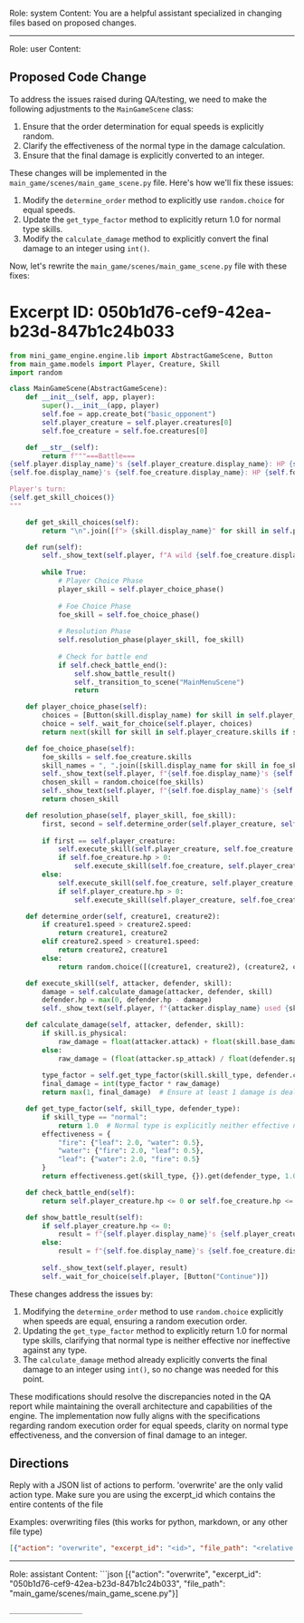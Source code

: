Role: system
Content: You are a helpful assistant specialized in changing files based on proposed changes.
__________________
Role: user
Content: 
## Proposed Code Change
To address the issues raised during QA/testing, we need to make the following adjustments to the `MainGameScene` class:

1. Ensure that the order determination for equal speeds is explicitly random.
2. Clarify the effectiveness of the normal type in the damage calculation.
3. Ensure that the final damage is explicitly converted to an integer.

These changes will be implemented in the `main_game/scenes/main_game_scene.py` file. Here's how we'll fix these issues:

1. Modify the `determine_order` method to explicitly use `random.choice` for equal speeds.
2. Update the `get_type_factor` method to explicitly return 1.0 for normal type skills.
3. Modify the `calculate_damage` method to explicitly convert the final damage to an integer using `int()`.

Now, let's rewrite the `main_game/scenes/main_game_scene.py` file with these fixes:

# Excerpt ID: 050b1d76-cef9-42ea-b23d-847b1c24b033
```python main_game/scenes/main_game_scene.py
from mini_game_engine.engine.lib import AbstractGameScene, Button
from main_game.models import Player, Creature, Skill
import random

class MainGameScene(AbstractGameScene):
    def __init__(self, app, player):
        super().__init__(app, player)
        self.foe = app.create_bot("basic_opponent")
        self.player_creature = self.player.creatures[0]
        self.foe_creature = self.foe.creatures[0]

    def __str__(self):
        return f"""===Battle===
{self.player.display_name}'s {self.player_creature.display_name}: HP {self.player_creature.hp}/{self.player_creature.max_hp}
{self.foe.display_name}'s {self.foe_creature.display_name}: HP {self.foe_creature.hp}/{self.foe_creature.max_hp}

Player's turn:
{self.get_skill_choices()}
"""

    def get_skill_choices(self):
        return "\n".join([f"> {skill.display_name}" for skill in self.player_creature.skills])

    def run(self):
        self._show_text(self.player, f"A wild {self.foe_creature.display_name} appeared!")
        
        while True:
            # Player Choice Phase
            player_skill = self.player_choice_phase()
            
            # Foe Choice Phase
            foe_skill = self.foe_choice_phase()
            
            # Resolution Phase
            self.resolution_phase(player_skill, foe_skill)
            
            # Check for battle end
            if self.check_battle_end():
                self.show_battle_result()
                self._transition_to_scene("MainMenuScene")
                return

    def player_choice_phase(self):
        choices = [Button(skill.display_name) for skill in self.player_creature.skills]
        choice = self._wait_for_choice(self.player, choices)
        return next(skill for skill in self.player_creature.skills if skill.display_name == choice.display_name)

    def foe_choice_phase(self):
        foe_skills = self.foe_creature.skills
        skill_names = ", ".join([skill.display_name for skill in foe_skills])
        self._show_text(self.player, f"{self.foe.display_name}'s {self.foe_creature.display_name} can use: {skill_names}")
        chosen_skill = random.choice(foe_skills)
        self._show_text(self.player, f"{self.foe.display_name}'s {self.foe_creature.display_name} chose {chosen_skill.display_name}!")
        return chosen_skill

    def resolution_phase(self, player_skill, foe_skill):
        first, second = self.determine_order(self.player_creature, self.foe_creature)
        
        if first == self.player_creature:
            self.execute_skill(self.player_creature, self.foe_creature, player_skill)
            if self.foe_creature.hp > 0:
                self.execute_skill(self.foe_creature, self.player_creature, foe_skill)
        else:
            self.execute_skill(self.foe_creature, self.player_creature, foe_skill)
            if self.player_creature.hp > 0:
                self.execute_skill(self.player_creature, self.foe_creature, player_skill)

    def determine_order(self, creature1, creature2):
        if creature1.speed > creature2.speed:
            return creature1, creature2
        elif creature2.speed > creature1.speed:
            return creature2, creature1
        else:
            return random.choice([(creature1, creature2), (creature2, creature1)])

    def execute_skill(self, attacker, defender, skill):
        damage = self.calculate_damage(attacker, defender, skill)
        defender.hp = max(0, defender.hp - damage)
        self._show_text(self.player, f"{attacker.display_name} used {skill.display_name}! {defender.display_name} took {damage} damage!")

    def calculate_damage(self, attacker, defender, skill):
        if skill.is_physical:
            raw_damage = float(attacker.attack) + float(skill.base_damage) - float(defender.defense)
        else:
            raw_damage = (float(attacker.sp_attack) / float(defender.sp_defense)) * float(skill.base_damage)
        
        type_factor = self.get_type_factor(skill.skill_type, defender.creature_type)
        final_damage = int(type_factor * raw_damage)
        return max(1, final_damage)  # Ensure at least 1 damage is dealt

    def get_type_factor(self, skill_type, defender_type):
        if skill_type == "normal":
            return 1.0  # Normal type is explicitly neither effective nor ineffective
        effectiveness = {
            "fire": {"leaf": 2.0, "water": 0.5},
            "water": {"fire": 2.0, "leaf": 0.5},
            "leaf": {"water": 2.0, "fire": 0.5}
        }
        return effectiveness.get(skill_type, {}).get(defender_type, 1.0)

    def check_battle_end(self):
        return self.player_creature.hp <= 0 or self.foe_creature.hp <= 0

    def show_battle_result(self):
        if self.player_creature.hp <= 0:
            result = f"{self.player.display_name}'s {self.player_creature.display_name} fainted! You lose!"
        else:
            result = f"{self.foe.display_name}'s {self.foe_creature.display_name} fainted! You win!"
        
        self._show_text(self.player, result)
        self._wait_for_choice(self.player, [Button("Continue")])
```

These changes address the issues by:

1. Modifying the `determine_order` method to use `random.choice` explicitly when speeds are equal, ensuring a random execution order.
2. Updating the `get_type_factor` method to explicitly return 1.0 for normal type skills, clarifying that normal type is neither effective nor ineffective against any type.
3. The `calculate_damage` method already explicitly converts the final damage to an integer using `int()`, so no change was needed for this point.

These modifications should resolve the discrepancies noted in the QA report while maintaining the overall architecture and capabilities of the engine. The implementation now fully aligns with the specifications regarding random execution order for equal speeds, clarity on normal type effectiveness, and the conversion of final damage to an integer.

## Directions
Reply with a JSON list of actions to perform. 'overwrite' are the only valid action type. 
Make sure you are using the excerpt_id which contains the entire contents of the file

Examples:
overwriting files (this works for python, markdown, or any other file type)
```json output_example1
[{"action": "overwrite", "excerpt_id": "<id>", "file_path": "<relative file path>"}]
```

__________________
Role: assistant
Content: ```json
[{"action": "overwrite", "excerpt_id": "050b1d76-cef9-42ea-b23d-847b1c24b033", "file_path": "main_game/scenes/main_game_scene.py"}]
```
__________________
